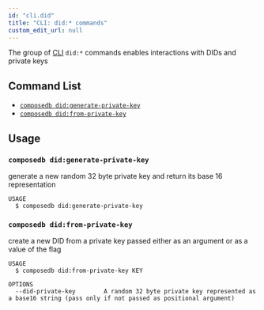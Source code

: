 ```yaml
---
id: "cli.did"
title: "CLI: did:* commands"
custom_edit_url: null
---
```


The group of [CLI](../modules/cli.md) `did:*` commands enables interactions with DIDs and private keys

## Command List

- [`composedb did:generate-private-key`](#composedb-didgenerate-private-key)
- [`composedb did:from-private-key`](#composedb-didfrom-private-key)

## Usage

### `composedb did:generate-private-key`

generate a new random 32 byte private key and return its base 16 representation

```
USAGE
  $ composedb did:generate-private-key
```

### `composedb did:from-private-key`

create a new DID from a private key passed either as an argument or as a value of the flag

```
USAGE
  $ composedb did:from-private-key KEY
  
OPTIONS
  --did-private-key        A random 32 byte private key represented as a base16 string (pass only if not passed as positional argument)
```


